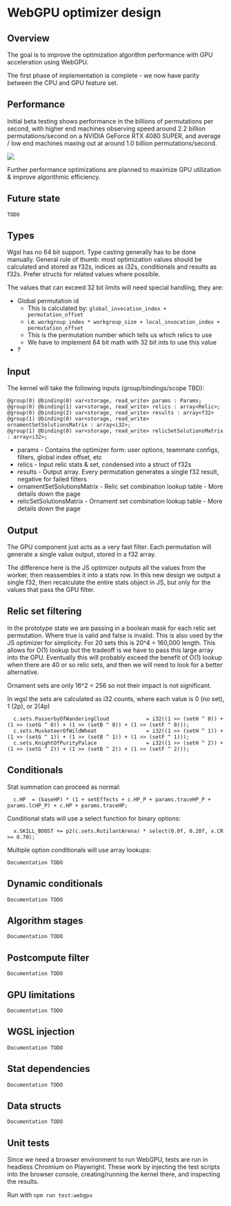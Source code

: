 # WebGPU optimizer design

## Overview

The goal is to improve the optimization algorithm performance with GPU acceleration using WebGPU.

The first phase of implementation is complete - we now have parity between the CPU and GPU feature set.

## Performance

Initial beta testing shows performance in the billions of permutations per second, with higher end machines
observing speed around 2.2 billion permutations/second on a NVIDIA GeForce RTX 4080 SUPER, and average / low end
machines maxing out at around 1.0 billion permutations/second.

![](https://i.imgur.com/YoWrhwv.png)

Further performance optimizations are planned to maximize GPU utilization & improve algorithmic efficiency.

## Future state

`TODO`

## Types

Wgsl has no 64 bit support. Type casting generally has to be done manually.
General rule of thumb: most optimization values should be calculated and stored as f32s,
indices as i32s, conditionals and results as f32s. Prefer structs for related values where possible.

The values that can exceed 32 bit limits will need special handling, they are:

* Global permutation id
    * This is calculated by: `global_invocation_index + permutation_offset`
    * i.e. `workgroup_index * workgroup_size + local_invocation_index + permutation_offset`
    * This is the permutation number which tells us which relics to use
    * We have to implement 64 bit math with 32 bit ints to use this value
* ?

## Input

The kernel will take the following inputs (group/bindings/scope TBD):

```wgsl
@group(0) @binding(0) var<storage, read_write> params : Params;
@group(0) @binding(1) var<storage, read_write> relics : array<Relic>;
@group(0) @binding(2) var<storage, read_write> results : array<f32>
@group(1) @binding(0) var<storage, read_write> ornamentSetSolutionsMatrix : array<i32>;
@group(1) @binding(0) var<storage, read_write> relicSetSolutionsMatrix : array<i32>;
```

* params - Contains the optimizer form: user options, teammate configs, filters, global index offset, etc
* relics - Input relic stats & set, condensed into a struct of f32s
* results - Output array. Every permutation generates a single f32 result, negative for failed filters
* ornamentSetSolutionsMatrix - Relic set combination lookup table - More details down the page
* relicSetSolutionsMatrix - Ornament set combination lookup table - More details down the page

## Output

The GPU component just acts as a very fast filter.
Each permutation will generate a single value output, stored in a f32 array.

The difference here is the JS optimizer outputs all the values from the worker,
then reassembles it into a stats row. In this new design we output a single f32,
then recalculate the entire stats object in JS, but only for the values that pass the
GPU filter.

## Relic set filtering

In the prototype state we are passing in a boolean mask for each
relic set permutation. Where true is valid and false is invalid. This is
also used by the JS optimizer for simplicity.
For 20 sets this is 20^4 = 160,000 length.
This allows for O(1) lookup but the tradeoff is we have to pass
this large array into the GPU. Eventually this will probably exceed
the benefit of O(1) lookup when there are 40 or so relic sets, and then we will need
to look for a better alternative.

Ornament sets are only 16^2 = 256 so not their impact is not significant.

In wgsl the sets are calculated as i32 counts,
where each value is 0 (no set), 1 (2p), or 2(4p)

```wgsl
  c.sets.PasserbyOfWanderingCloud            = i32((1 >> (setH ^ 0)) + (1 >> (setG ^ 0)) + (1 >> (setB ^ 0)) + (1 >> (setF ^ 0)));
  c.sets.MusketeerOfWildWheat                = i32((1 >> (setH ^ 1)) + (1 >> (setG ^ 1)) + (1 >> (setB ^ 1)) + (1 >> (setF ^ 1)));
  c.sets.KnightOfPurityPalace                = i32((1 >> (setH ^ 2)) + (1 >> (setG ^ 2)) + (1 >> (setB ^ 2)) + (1 >> (setF ^ 2)));
```

## Conditionals

Stat summation can proceed as normal:

```wgsl
  c.HP  = (baseHP) * (1 + setEffects + c.HP_P + params.traceHP_P + params.lcHP_P) + c.HP + params.traceHP;
```

Conditional stats will use a select function for binary options:

```wgsl
  x.SKILL_BOOST += p2(c.sets.RutilantArena) * select(0.0f, 0.20f, x.CR >= 0.70);
```

Multiple option conditionals will use array lookups:

`Documentation TODO`

## Dynamic conditionals

`Documentation TODO`

## Algorithm stages

`Documentation TODO`

## Postcompute filter

`Documentation TODO`

## GPU limitations

`Documentation TODO`

## WGSL injection

`Documentation TODO`

## Stat dependencies

`Documentation TODO`

## Data structs

`Documentation TODO`

## Unit tests

Since we need a browser environment to run WebGPU, tests are run in headless Chromium on Playwright.
These work by injecting the test scripts into the browser console, creating/running the kernel there,
and inspecting the results.

Run with `npm run test:webgpu`